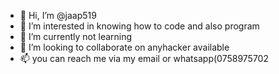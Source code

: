 - 👋 Hi, I’m @jaap519
- 👀 I’m interested in knowing how to code and also program
- 🌱 I’m currently not learning 
- 💞️ I’m looking to collaborate on anyhacker available
- 📫 you can reach me via my email or whatsapp(0758975702

<!---
jaap519/jaap519 is a ✨ special ✨ repository because its `README.md` (this file) appears on your GitHub profile.
You can click the Preview link to take a look at your changes.
--->
